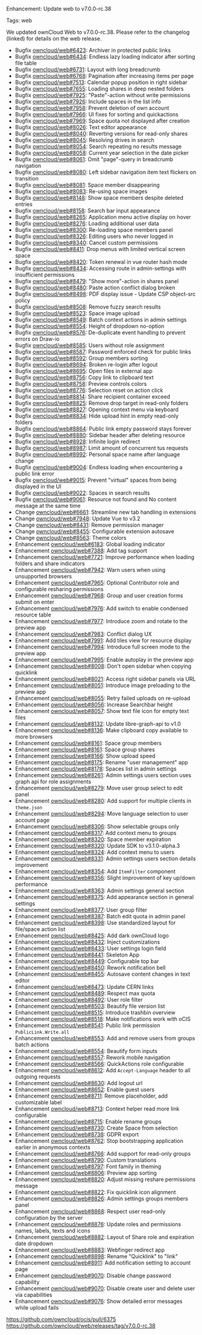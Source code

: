 Enhancement: Update web to v7.0.0-rc.38

Tags: web

We updated ownCloud Web to v7.0.0-rc.38. Please refer to the changelog (linked) for details on the web release.

* Bugfix [owncloud/web#6423](https://github.com/owncloud/web/issues/6423): Archiver in protected public links
* Bugfix [owncloud/web#6434](https://github.com/owncloud/web/issues/6434): Endless lazy loading indicator after sorting file table
* Bugfix [owncloud/web#6731](https://github.com/owncloud/web/issues/6731): Layout with long breadcrumb
* Bugfix [owncloud/web#6768](https://github.com/owncloud/web/issues/6768): Pagination after increasing items per page
* Bugfix [owncloud/web#7513](https://github.com/owncloud/web/issues/7513): Calendar popup position in right sidebar
* Bugfix [owncloud/web#7655](https://github.com/owncloud/web/issues/7655): Loading shares in deep nested folders
* Bugfix [owncloud/web#7925](https://github.com/owncloud/web/pull/7925): "Paste"-action without write permissions
* Bugfix [owncloud/web#7926](https://github.com/owncloud/web/pull/7926): Include spaces in the list info
* Bugfix [owncloud/web#7958](https://github.com/owncloud/web/pull/7958): Prevent deletion of own account
* Bugfix [owncloud/web#7966](https://github.com/owncloud/web/pull/7966): UI fixes for sorting and quickactions
* Bugfix [owncloud/web#7969](https://github.com/owncloud/web/pull/7969): Space quota not displayed after creation
* Bugfix [owncloud/web#8026](https://github.com/owncloud/web/pull/8026): Text editor appearance
* Bugfix [owncloud/web#8040](https://github.com/owncloud/web/pull/8040): Reverting versions for read-only shares
* Bugfix [owncloud/web#8045](https://github.com/owncloud/web/pull/8045): Resolving drives in search
* Bugfix [owncloud/web#8054](https://github.com/owncloud/web/issues/8054): Search repeating no results message
* Bugfix [owncloud/web#8058](https://github.com/owncloud/web/pull/8058): Current year selection in the date picker
* Bugfix [owncloud/web#8061](https://github.com/owncloud/web/pull/8061): Omit "page"-query in breadcrumb navigation
* Bugfix [owncloud/web#8080](https://github.com/owncloud/web/pull/8080): Left sidebar navigation item text flickers on transition
* Bugfix [owncloud/web#8081](https://github.com/owncloud/web/issues/8081): Space member disappearing
* Bugfix [owncloud/web#8083](https://github.com/owncloud/web/issues/8083): Re-using space images
* Bugfix [owncloud/web#8148](https://github.com/owncloud/web/issues/8148): Show space members despite deleted entries
* Bugfix [owncloud/web#8158](https://github.com/owncloud/web/issues/8158): Search bar input appearance
* Bugfix [owncloud/web#8265](https://github.com/owncloud/web/pull/8265): Application menu active display on hover
* Bugfix [owncloud/web#8276](https://github.com/owncloud/web/pull/8276): Loading additional user data
* Bugfix [owncloud/web#8300](https://github.com/owncloud/web/pull/8300): Re-loading space members panel
* Bugfix [owncloud/web#8326](https://github.com/owncloud/web/pull/8326): Editing users who never logged in
* Bugfix [owncloud/web#8340](https://github.com/owncloud/web/pull/8340): Cancel custom permissions
* Bugfix [owncloud/web#8411](https://github.com/owncloud/web/issues/8411): Drop menus with limited vertical screen space
* Bugfix [owncloud/web#8420](https://github.com/owncloud/web/issues/8420): Token renewal in vue router hash mode
* Bugfix [owncloud/web#8434](https://github.com/owncloud/web/issues/8434): Accessing route in admin-settings with insufficient permissions
* Bugfix [owncloud/web#8479](https://github.com/owncloud/web/issues/8479): "Show more"-action in shares panel
* Bugfix [owncloud/web#8480](https://github.com/owncloud/web/pull/8480): Paste action conflict dialog broken
* Bugfix [owncloud/web#8498](https://github.com/owncloud/web/pull/8498): PDF display issue - Update CSP object-src policy
* Bugfix [owncloud/web#8508](https://github.com/owncloud/web/pull/8508): Remove fuzzy search results
* Bugfix [owncloud/web#8523](https://github.com/owncloud/web/issues/8523): Space image upload
* Bugfix [owncloud/web#8549](https://github.com/owncloud/web/issues/8549): Batch context actions in admin settings
* Bugfix [owncloud/web#8554](https://github.com/owncloud/web/pull/8554): Height of dropdown no-option
* Bugfix [owncloud/web#8576](https://github.com/owncloud/web/pull/8576): De-duplicate event handling to prevent errors on Draw-io
* Bugfix [owncloud/web#8585](https://github.com/owncloud/web/issues/8585): Users without role assignment
* Bugfix [owncloud/web#8587](https://github.com/owncloud/web/issues/8587): Password enforced check for public links
* Bugfix [owncloud/web#8592](https://github.com/owncloud/web/issues/8592): Group members sorting
* Bugfix [owncloud/web#8694](https://github.com/owncloud/web/pull/8694): Broken re-login after logout
* Bugfix [owncloud/web#8695](https://github.com/owncloud/web/issues/8695): Open files in external app
* Bugfix [owncloud/web#8756](https://github.com/owncloud/web/pull/8756): Copy link to clipboard text
* Bugfix [owncloud/web#8758](https://github.com/owncloud/web/pull/8758): Preview controls colors
* Bugfix [owncloud/web#8776](https://github.com/owncloud/web/issues/8776): Selection reset on action click
* Bugfix [owncloud/web#8814](https://github.com/owncloud/web/pull/8814): Share recipient container exceed
* Bugfix [owncloud/web#8825](https://github.com/owncloud/web/pull/8825): Remove drop target in read-only folders
* Bugfix [owncloud/web#8827](https://github.com/owncloud/web/pull/8827): Opening context menu via keyboard
* Bugfix [owncloud/web#8834](https://github.com/owncloud/web/issues/8834): Hide upload hint in empty read-only folders
* Bugfix [owncloud/web#8864](https://github.com/owncloud/web/pull/8864): Public link empty password stays forever
* Bugfix [owncloud/web#8880](https://github.com/owncloud/web/issues/8880): Sidebar header after deleting resource
* Bugfix [owncloud/web#8928](https://github.com/owncloud/web/issues/8928): Infinite login redirect
* Bugfix [owncloud/web#8987](https://github.com/owncloud/web/pull/8987): Limit amount of concurrent tus requests
* Bugfix [owncloud/web#8992](https://github.com/owncloud/web/pull/8992): Personal space name after language change
* Bugfix [owncloud/web#9004](https://github.com/owncloud/web/issues/9004): Endless loading when encountering a public link error
* Bugfix [owncloud/web#9015](https://github.com/owncloud/web/pull/9015): Prevent "virtual" spaces from being displayed in the UI
* Bugfix [owncloud/web#9022](https://github.com/owncloud/web/issues/9022): Spaces in search results
* Bugfix [owncloud/web#9061](https://github.com/owncloud/web/issues/9061): Resource not found and No content message at the same time
* Change [owncloud/web#6661](https://github.com/owncloud/web/issues/6661): Streamline new tab handling in extensions
* Change [owncloud/web#7948](https://github.com/owncloud/web/issues/7948): Update Vue to v3.2
* Change [owncloud/web#8431](https://github.com/owncloud/web/pull/8431): Remove permission manager
* Change [owncloud/web#8455](https://github.com/owncloud/web/pull/8455): Configurable extension autosave
* Change [owncloud/web#8563](https://github.com/owncloud/web/pull/8563): Theme colors
* Enhancement [owncloud/web#6183](https://github.com/owncloud/web/issues/6183): Global loading indicator
* Enhancement [owncloud/web#7388](https://github.com/owncloud/web/pull/7388): Add tag support
* Enhancement [owncloud/web#7721](https://github.com/owncloud/web/issues/7721): Improve performance when loading folders and share indicators
* Enhancement [owncloud/web#7942](https://github.com/owncloud/web/pull/7942): Warn users when using unsupported browsers
* Enhancement [owncloud/web#7965](https://github.com/owncloud/web/pull/7965): Optional Contributor role and configurable resharing permissions
* Enhancement [owncloud/web#7968](https://github.com/owncloud/web/pull/7968): Group and user creation forms submit on enter
* Enhancement [owncloud/web#7976](https://github.com/owncloud/web/pull/7976): Add switch to enable condensed resource table
* Enhancement [owncloud/web#7977](https://github.com/owncloud/web/pull/7977): Introduce zoom and rotate to the preview app
* Enhancement [owncloud/web#7983](https://github.com/owncloud/web/pull/7983): Conflict dialog UX
* Enhancement [owncloud/web#7991](https://github.com/owncloud/web/pull/7991): Add tiles view for resource display
* Enhancement [owncloud/web#7994](https://github.com/owncloud/web/pull/7994): Introduce full screen mode to the preview app
* Enhancement [owncloud/web#7995](https://github.com/owncloud/web/pull/7995): Enable autoplay in the preview app
* Enhancement [owncloud/web#8008](https://github.com/owncloud/web/issues/8008): Don't open sidebar when copying quicklink
* Enhancement [owncloud/web#8021](https://github.com/owncloud/web/pull/8021): Access right sidebar panels via URL
* Enhancement [owncloud/web#8051](https://github.com/owncloud/web/pull/8051): Introduce image preloading to the preview app
* Enhancement [owncloud/web#8055](https://github.com/owncloud/web/pull/8055): Retry failed uploads on re-upload
* Enhancement [owncloud/web#8056](https://github.com/owncloud/web/pull/8056): Increase Searchbar height
* Enhancement [owncloud/web#8057](https://github.com/owncloud/web/pull/8057): Show text file icon for empty text files
* Enhancement [owncloud/web#8132](https://github.com/owncloud/web/pull/8132): Update libre-graph-api to v1.0
* Enhancement [owncloud/web#8136](https://github.com/owncloud/web/pull/8136): Make clipboard copy available to more browsers
* Enhancement [owncloud/web#8161](https://github.com/owncloud/web/pull/8161): Space group members
* Enhancement [owncloud/web#8161](https://github.com/owncloud/web/pull/8161): Space group shares
* Enhancement [owncloud/web#8166](https://github.com/owncloud/web/issues/8166): Show upload speed
* Enhancement [owncloud/web#8175](https://github.com/owncloud/web/pull/8175): Rename "user management" app
* Enhancement [owncloud/web#8178](https://github.com/owncloud/web/pull/8178): Spaces list in admin settings
* Enhancement [owncloud/web#8261](https://github.com/owncloud/web/pull/8261): Admin settings users section uses graph api for role assignments
* Enhancement [owncloud/web#8279](https://github.com/owncloud/web/pull/8279): Move user group select to edit panel
* Enhancement [owncloud/web#8280](https://github.com/owncloud/web/pull/8280): Add support for multiple clients in `theme.json`
* Enhancement [owncloud/web#8294](https://github.com/owncloud/web/pull/8294): Move language selection to user account page
* Enhancement [owncloud/web#8306](https://github.com/owncloud/web/pull/8306): Show selectable groups only
* Enhancement [owncloud/web#8317](https://github.com/owncloud/web/pull/8317): Add context menu to groups
* Enhancement [owncloud/web#8320](https://github.com/owncloud/web/pull/8320): Space member expiration
* Enhancement [owncloud/web#8320](https://github.com/owncloud/web/pull/8320): Update SDK to v3.1.0-alpha.3
* Enhancement [owncloud/web#8324](https://github.com/owncloud/web/pull/8324): Add context menu to users
* Enhancement [owncloud/web#8331](https://github.com/owncloud/web/pull/8331): Admin settings users section details improvement
* Enhancement [owncloud/web#8354](https://github.com/owncloud/web/issues/8354): Add `ItemFilter` component
* Enhancement [owncloud/web#8356](https://github.com/owncloud/web/pull/8356): Slight improvement of key up/down performance
* Enhancement [owncloud/web#8363](https://github.com/owncloud/web/issues/8363): Admin settings general section
* Enhancement [owncloud/web#8375](https://github.com/owncloud/web/pull/8375): Add appearance section in general settings
* Enhancement [owncloud/web#8377](https://github.com/owncloud/web/issues/8377): User group filter
* Enhancement [owncloud/web#8387](https://github.com/owncloud/web/pull/8387): Batch edit quota in admin panel
* Enhancement [owncloud/web#8398](https://github.com/owncloud/web/pull/8398): Use standardized layout for file/space action list
* Enhancement [owncloud/web#8425](https://github.com/owncloud/web/issues/8425): Add dark ownCloud logo
* Enhancement [owncloud/web#8432](https://github.com/owncloud/web/pull/8432): Inject customizations
* Enhancement [owncloud/web#8433](https://github.com/owncloud/web/pull/8433): User settings login field
* Enhancement [owncloud/web#8441](https://github.com/owncloud/web/pull/8441): Skeleton App
* Enhancement [owncloud/web#8449](https://github.com/owncloud/web/pull/8449): Configurable top bar
* Enhancement [owncloud/web#8450](https://github.com/owncloud/web/pull/8450): Rework notification bell
* Enhancement [owncloud/web#8455](https://github.com/owncloud/web/pull/8455): Autosave content changes in text editor
* Enhancement [owncloud/web#8473](https://github.com/owncloud/web/pull/8473): Update CERN links
* Enhancement [owncloud/web#8489](https://github.com/owncloud/web/pull/8489): Respect max quota
* Enhancement [owncloud/web#8492](https://github.com/owncloud/web/pull/8492): User role filter
* Enhancement [owncloud/web#8503](https://github.com/owncloud/web/issues/8503): Beautify file version list
* Enhancement [owncloud/web#8515](https://github.com/owncloud/web/pull/8515): Introduce trashbin overview
* Enhancement [owncloud/web#8518](https://github.com/owncloud/web/pull/8518): Make notifications work with oCIS
* Enhancement [owncloud/web#8541](https://github.com/owncloud/web/pull/8541): Public link permission `PublicLink.Write.all`
* Enhancement [owncloud/web#8553](https://github.com/owncloud/web/pull/8553): Add and remove users from groups batch actions
* Enhancement [owncloud/web#8554](https://github.com/owncloud/web/pull/8554): Beautify form inputs
* Enhancement [owncloud/web#8557](https://github.com/owncloud/web/issues/8557): Rework mobile navigation
* Enhancement [owncloud/web#8566](https://github.com/owncloud/web/pull/8566): QuickActions role configurable
* Enhancement [owncloud/web#8612](https://github.com/owncloud/web/issues/8612): Add `Accept-Language` header to all outgoing requests
* Enhancement [owncloud/web#8630](https://github.com/owncloud/web/pull/8630): Add logout url
* Enhancement [owncloud/web#8652](https://github.com/owncloud/web/pull/8652): Enable guest users
* Enhancement [owncloud/web#8711](https://github.com/owncloud/web/pull/8711): Remove placeholder, add customizable label
* Enhancement [owncloud/web#8713](https://github.com/owncloud/web/pull/8713): Context helper read more link configurable
* Enhancement [owncloud/web#8715](https://github.com/owncloud/web/pull/8715): Enable rename groups
* Enhancement [owncloud/web#8730](https://github.com/owncloud/web/pull/8730): Create Space from selection
* Enhancement [owncloud/web#8738](https://github.com/owncloud/web/issues/8738): GDPR export
* Enhancement [owncloud/web#8762](https://github.com/owncloud/web/pull/8762): Stop bootstrapping application earlier in anonymous contexts
* Enhancement [owncloud/web#8766](https://github.com/owncloud/web/pull/8766): Add support for read-only groups
* Enhancement [owncloud/web#8790](https://github.com/owncloud/web/pull/8790): Custom translations
* Enhancement [owncloud/web#8797](https://github.com/owncloud/web/pull/8797): Font family in theming
* Enhancement [owncloud/web#8806](https://github.com/owncloud/web/pull/8806): Preview app sorting
* Enhancement [owncloud/web#8820](https://github.com/owncloud/web/pull/8820): Adjust missing reshare permissions message
* Enhancement [owncloud/web#8822](https://github.com/owncloud/web/pull/8822): Fix quicklink icon alignment
* Enhancement [owncloud/web#8826](https://github.com/owncloud/web/pull/8826): Admin settings groups members panel
* Enhancement [owncloud/web#8868](https://github.com/owncloud/web/pull/8868): Respect user read-only configuration by the server
* Enhancement [owncloud/web#8876](https://github.com/owncloud/web/pull/8876): Update roles and permissions names, labels, texts and icons
* Enhancement [owncloud/web#8882](https://github.com/owncloud/web/pull/8882): Layout of Share role and expiration date dropdown
* Enhancement [owncloud/web#8883](https://github.com/owncloud/web/issues/8883): Webfinger redirect app
* Enhancement [owncloud/web#8898](https://github.com/owncloud/web/pull/8898): Rename "Quicklink" to "link"
* Enhancement [owncloud/web#8911](https://github.com/owncloud/web/pull/8911): Add notification setting to account page
* Enhancement [owncloud/web#9070](https://github.com/owncloud/web/pull/9070): Disable change password capability
* Enhancement [owncloud/web#9070](https://github.com/owncloud/web/pull/9070): Disable create user and delete user via capabilities
* Enhancement [owncloud/web#9076](https://github.com/owncloud/web/pull/9076): Show detailed error messages while upload fails

https://github.com/owncloud/ocis/pull/6375
https://github.com/owncloud/web/releases/tag/v7.0.0-rc.38
